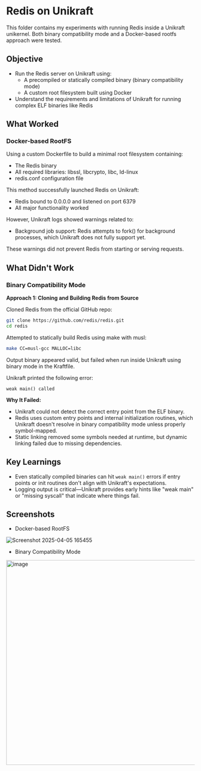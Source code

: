 # Redis on Unikraft

This folder contains my experiments with running Redis inside a Unikraft unikernel. Both binary compatibility mode and a Docker-based rootfs approach were tested.

## Objective
- Run the Redis server on Unikraft using:
  - A precompiled or statically compiled binary (binary compatibility mode)
  - A custom root filesystem built using Docker
- Understand the requirements and limitations of Unikraft for running complex ELF binaries like Redis

## What Worked

### Docker-based RootFS
Using a custom Dockerfile to build a minimal root filesystem containing:
- The Redis binary
- All required libraries: libssl, libcrypto, libc, ld-linux
- redis.conf configuration file

This method successfully launched Redis on Unikraft:
- Redis bound to 0.0.0.0 and listened on port 6379
- All major functionality worked

However, Unikraft logs showed warnings related to:
- Background job support: Redis attempts to fork() for background processes, which Unikraft does not fully support yet.

These warnings did not prevent Redis from starting or serving requests.

## What Didn't Work

### Binary Compatibility Mode
**Approach 1: Cloning and Building Redis from Source**

Cloned Redis from the official GitHub repo:
```bash
git clone https://github.com/redis/redis.git
cd redis
```

Attempted to statically build Redis using make with musl:
```bash
make CC=musl-gcc MALLOC=libc
```

Output binary appeared valid, but failed when run inside Unikraft using binary mode in the Kraftfile.

Unikraft printed the following error:
```
weak main() called
```

**Why It Failed:**
- Unikraft could not detect the correct entry point from the ELF binary.
- Redis uses custom entry points and internal initialization routines, which Unikraft doesn't resolve in binary compatibility mode unless properly symbol-mapped.
- Static linking removed some symbols needed at runtime, but dynamic linking failed due to missing dependencies.

## Key Learnings
- Even statically compiled binaries can hit `weak main()` errors if entry points or init routines don't align with Unikraft's expectations.
- Logging output is critical—Unikraft provides early hints like "weak main" or "missing syscall" that indicate where things fail.
## Screenshots
- Docker-based RootFS

![Screenshot 2025-04-05 165455](https://github.com/user-attachments/assets/a553224f-eb2f-42bd-9c02-87119763148e)

- Binary Compatibility Mode

<img width="548" alt="image" src="https://github.com/user-attachments/assets/f55c5ca8-2d0f-4fa4-b91b-1171712ecb27" />
